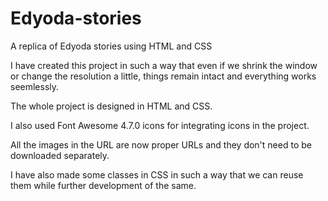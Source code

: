 # Edyoda-stories
A replica of Edyoda stories using HTML and CSS

I have created this project in such a way that even if we shrink the window or change the resolution a little, things remain intact and everything works seemlessly.

The whole project is designed in HTML and CSS.

I also used Font Awesome 4.7.0 icons for integrating icons in the project.

All the images in the URL are now proper URLs and they don't need to be downloaded separately.

I have also made some classes in CSS in such a way that we can reuse them while further development of the same.
